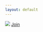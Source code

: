 ```yaml
---
layout: default
---
```


<script src="https://js.chargebee.com/v2/chargebee.js" data-cb-site="elephantcollective-test" ></script>

<div class="valign-wrapper full-vh">
<div class="full center-align">
<img class="" src="/assets/logo.png"/>
<a href="javascript:void(0)" data-cb-type="checkout" data-cb-plan-id="the-herd" class="btn waves-effect waves-light pink">
Join
</a>
</div>
</div>
